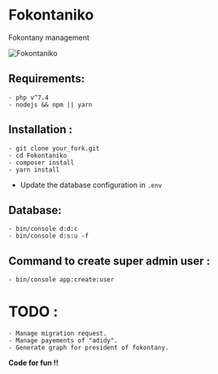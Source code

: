 # Fokontaniko

Fokontany management

![Fokontaniko](https://raw.githubusercontent.com/julkwel/Fokontaniko/master/public/images/Capture%20du%202020-06-01%2021-12-13.png)

## Requirements:

```
- php v^7.4
- nodejs && npm || yarn
```

## Installation :

```
- git clone your_fork.git
- cd Fokontaniko 
- composer install
- yarn install
```

- Update the database configuration in `.env`

## Database:

```
- bin/console d:d:c
- bin/console d:s:u -f
```

## Command to create super admin user :

`- bin/console app:create:user`

# TODO :

```
- Manage migration request.
- Manage payements of "adidy".
- Generate graph for president of fokontany.
```

**Code for fun !!**
